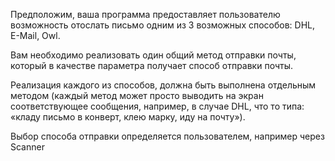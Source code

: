 Предположим, ваша программа предоставляет пользователю возможность отослать письмо одним из 3 возможных способов: DHL, E-Mail, Owl. 

Вам необходимо реализовать один общий метод отправки почты, который в качестве параметра получает способ отправки почты. 

Реализация каждого из способов, должна быть выполнена отдельным методом (каждый метод может просто выводить на экран соответствующее сообщения, например, в случае DHL, что то типа: «кладу письмо в конверт, клею марку, иду на  почту»). 

Выбор способа отправки определяется пользователем, например через Scanner
 
